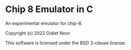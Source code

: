 # Chip 8 Emulator in C 

An experimental emulator for chip-8.

Copyright (c) 2022 Didiet Noor

This software is licensed under the BSD 3-clause license.
